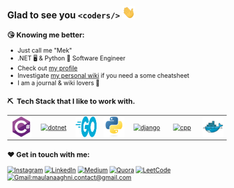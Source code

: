 
## Glad to see you `<coders/>` <img src="https://raw.githubusercontent.com/ABSphreak/ABSphreak/master/gifs/Hi.gif" width="30px">
<img align="right" width="25%" alt="" src="https://miro.medium.com/v2/resize:fit:640/format:webp/0*F4t8-xz-b98ZcvEH.gif">

### 😘 Knowing me better:
- Just call me "Mek"
- .NET 🖥️ & Python 🐍 Software Engineer
- Check out [my profile](https://maulanaaghnii.github.io/)
- Investigate [my personal wiki](https://maulanaaghnii.github.io/wiki) if you need a some cheatsheet
- I am a journal & wiki lovers 📝



### ⛏️ &nbsp;<b>Tech Stack</b> that I like to work with.
<!-- 🛠 -->
<table>
  <tr>
    <td align="center" width="96">
      <a href="">
        <img src="./assets/csharp-original.svg" width="48" height="48" alt="csharp" />
      </a>
      <br>
    </td>
    <td align="center" width="96">
      <a href="">
        <img src="https://upload.wikimedia.org/wikipedia/commons/thumb/7/7d/Microsoft_.NET_logo.svg/1200px-Microsoft_.NET_logo.svg.png" width="48" height="48" alt="dotnet" />
      </a>
      <br>
    </td>  
    <td align="center" width="96">
      <a href="">
        <img src="./assets/go-flat.svg" width="48" height="48" alt="Golang" />
      </a>
      <br>
    </td>
    <td align="center" width="96">
      <a href="">
        <img src="./assets/python-original.svg" width="48" height="48" alt="Python" />
      </a>
      <br>
    </td>
    <td align="center" width="96">
      <a href="">
        <img src="https://upload.wikimedia.org/wikipedia/de/thumb/0/0e/Django-logo.svg/2560px-Django-logo.svg.png" width="100%" alt="django" />
      </a>
      <br>
    </td>
    <td align="center" width="96">
      <a href="">
        <img src="https://upload.wikimedia.org/wikipedia/commons/thumb/1/18/ISO_C%2B%2B_Logo.svg/800px-ISO_C%2B%2B_Logo.svg.png" width="48" height="48" alt="cpp" />
      </a>
      <br>
    </td>    
    <td align="center" width="96"> 
      <a href="" >
        <img src="./assets/docker-original.svg" width="48" height="48" alt="Docker" />
      </a>
      <br>
    </td>
  </tr>
</table>



### ❤️ Get in touch with me:
<!--[![Discord](https://img.shields.io/badge/Discord-%237289DA.svg?logo=discord&logoColor=white)](https://discord.gg/610988141892861976) --> 
<!-- [![Facebook](https://img.shields.io/badge/Facebook-%231877F2.svg?logo=Facebook&logoColor=white)](https://facebook.com/mclanaaghni)--> 
[![Instagram](https://img.shields.io/badge/Instagram-%23E4405F.svg?style=for-the-badge&logo=Instagram&logoColor=white)](https://instagram.com/maulanaaghnii) [![LinkedIn](https://img.shields.io/badge/linkedin-%230077B5.svg?style=for-the-badge&logo=linkedin&logoColor=white)](https://linkedin.com/in/maulanaaghnii) [![Medium](https://img.shields.io/badge/Medium-12100E?style=for-the-badge&logo=medium&logoColor=white)](https://medium.com/@maulanaaghnii) [![Quora](https://img.shields.io/badge/Quora-%23B92B27.svg?style=for-the-badge&logo=Quora&logoColor=white)](https://quora.com/profile/TB-Maulana-Aghni) [![LeetCode](https://img.shields.io/badge/LeetCode-000000?style=for-the-badge&logo=LeetCode&logoColor=#d16c06)](https://leetcode.com/maulanaaghnii/) [![Gmail:maulanaaghni.contact@gmail.com](https://img.shields.io/badge/Gmail-D14836?style=for-the-badge&logo=gmail&logoColor=white)](mailto:maulanaaghni.contact@gmail.com) <!-- [![YouTube](https://img.shields.io/badge/YouTube-%23FF0000.svg?logo=YouTube&logoColor=white)](https://youtube.com/c/Maulana Aghni)  -->



